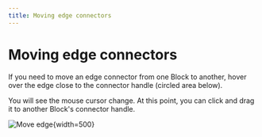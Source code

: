 ```yaml
---
title: Moving edge connectors
---
```


# Moving edge connectors

If you need to move an edge connector from one Block to another, 
hover over the edge close to the connector handle (circled area below).

You will see the mouse cursor change. At this point, you can click and drag it to 
another Block's connector handle.

![Move edge](/img/flows/edge-move.png){width=500}
